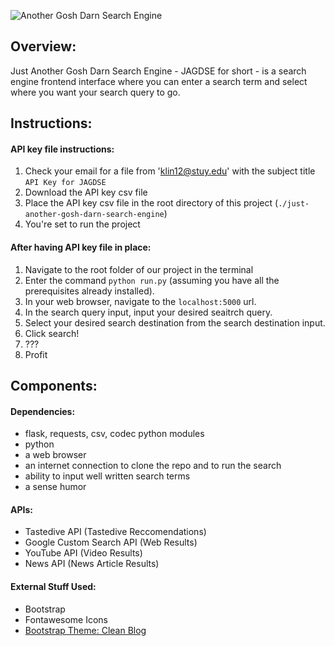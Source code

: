 ![Another Gosh Darn Search Engine](https://i.imgur.com/8OnBHxT.png)

## Overview:
Just Another Gosh Darn Search Engine - JAGDSE for short - is a search engine frontend interface where
you can enter a search term and select where you want your search query to go.

## Instructions:

#### API key file instructions:

1. Check your email for a file from 'klin12@stuy.edu' with the subject title `API Key for JAGDSE`
2. Download the API key csv file
3. Place the API key csv file in the root directory of this project (`./just-another-gosh-darn-search-engine`)
4. You're set to run the project

#### After having API key file in place:

1. Navigate to the root folder of our project in the terminal
2. Enter the command `python run.py` (assuming you have all the prerequisites already installed).
3. In your web browser, navigate to the `localhost:5000` url.
4. In the search query input, input your desired seaitrch query.
5. Select your desired search destination from the search destination input.
6. Click search!
7. ???
8. Profit

## Components:

#### Dependencies:

* flask, requests, csv, codec python modules
* python
* a web browser
* an internet connection to clone the repo and to run the search
* ability to input well written search terms
* a sense humor

#### APIs:

* Tastedive API (Tastedive Reccomendations)
* Google Custom Search API (Web Results)
* YouTube API (Video Results)
* News API (News Article Results)

#### External Stuff Used:

* Bootstrap
* Fontawesome Icons
* [Bootstrap Theme: Clean Blog](https://github.com/BlackrockDigital/startbootstrap-clean-blog)  